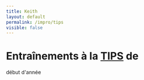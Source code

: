 ```yaml
---
title: Keith 
layout: default
permalink: /impro/tips
visible: false
---
```


# Entraînements à la [TIPS](https://www.facebook.com/tips.improparissud/) de
début d'année

